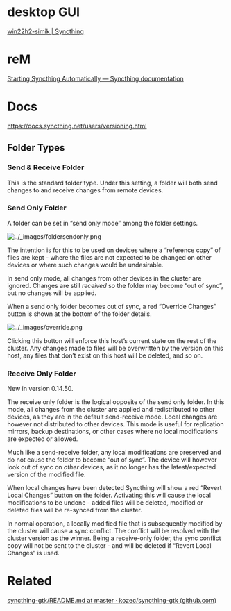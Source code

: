 
# desktop GUI
[win22h2-simik | Syncthing](https://localhost:8384/#)



# reM
[Starting Syncthing Automatically — Syncthing documentation](https://docs.syncthing.net/users/autostart#using-systemd)




# Docs
https://docs.syncthing.net/users/versioning.html
## Folder Types[](https://docs.syncthing.net/v1.27.2/users/foldertypes.html#folder-types "Permalink to this heading")

### Send & Receive Folder[](https://docs.syncthing.net/v1.27.2/users/foldertypes.html#send-receive-folder "Permalink to this heading")

This is the standard folder type. Under this setting, a folder will both send changes to and receive changes from remote devices.

### Send Only Folder[](https://docs.syncthing.net/v1.27.2/users/foldertypes.html#send-only-folder "Permalink to this heading")

A folder can be set in “send only mode” among the folder settings.

![../_images/foldersendonly.png](https://docs.syncthing.net/v1.27.2/_images/foldersendonly.png)

The intention is for this to be used on devices where a “reference copy” of files are kept - where the files are not expected to be changed on other devices or where such changes would be undesirable.

In send only mode, all changes from other devices in the cluster are ignored. Changes are still _received_ so the folder may become “out of sync”, but no changes will be applied.

When a send only folder becomes out of sync, a red “Override Changes” button is shown at the bottom of the folder details.

![../_images/override.png](https://docs.syncthing.net/v1.27.2/_images/override.png)

Clicking this button will enforce this host’s current state on the rest of the cluster. Any changes made to files will be overwritten by the version on this host, any files that don’t exist on this host will be deleted, and so on.

### Receive Only Folder[](https://docs.syncthing.net/v1.27.2/users/foldertypes.html#receive-only-folder "Permalink to this heading")

New in version 0.14.50.

The receive only folder is the logical opposite of the send only folder. In this mode, all changes from the cluster are applied and redistributed to other devices, as they are in the default send-receive mode. Local changes are however not distributed to other devices. This mode is useful for replication mirrors, backup destinations, or other cases where no local modifications are expected or allowed.

Much like a send-receive folder, any local modifications are preserved and do not cause the folder to become “out of sync”. The device will however look out of sync on _other_ devices, as it no longer has the latest/expected version of the modified file.

When local changes have been detected Syncthing will show a red “Revert Local Changes” button on the folder. Activating this will cause the local modifications to be undone - added files will be deleted, modified or deleted files will be re-synced from the cluster.

In normal operation, a locally modified file that is subsequently modified by the cluster will cause a sync conflict. The conflict will be resolved with the cluster version as the winner. Being a receive-only folder, the sync conflict copy will not be sent to the cluster - and will be deleted if “Revert Local Changes” is used.

# Related
[syncthing-gtk/README.md at master · kozec/syncthing-gtk (github.com)](https://github.com/kozec/syncthing-gtk/blob/master/README.md)
